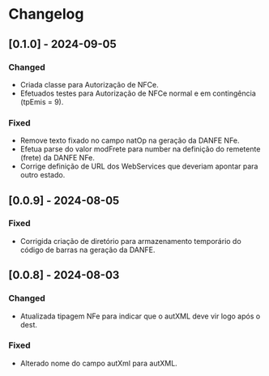 # Changelog

## [0.1.0] - 2024-09-05

### Changed
- Criada classe para Autorização de NFCe.
- Efetuados testes para Autorização de NFCe normal e em contingência (tpEmis = 9).

### Fixed
- Remove texto fixado no campo natOp na geração da DANFE NFe.
- Efetua parse do valor modFrete para number na definição do remetente (frete) da DANFE NFe.
- Corrige definição de URL dos WebServices que deveriam apontar para outro estado.

## [0.0.9] - 2024-08-05

### Fixed
- Corrigida criação de diretório para armazenamento temporário do código de barras na geração da DANFE.

## [0.0.8] - 2024-08-03

### Changed
- Atualizada tipagem NFe para indicar que o autXML deve vir logo após o dest.

### Fixed
- Alterado nome do campo autXml para autXML.
